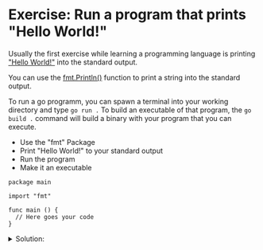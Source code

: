 # Exercise: Run a program that prints "Hello World!"

Usually the first exercise while learning a programming language is printing ["Hello World!"](https://en.wikipedia.org/wiki/%22Hello,_World!%22_program) into the standard output.

You can use the [fmt.Println()](https://pkg.go.dev/fmt#Println) function to print a string into the standard output.

To run a go programm, you can spawn a terminal into your working directory and type `go run .`
To build an executable of that program, the `go build .` command will build a binary with your program that you can execute.

- Use the "fmt" Package
- Print "Hello World!" to your standard output
- Run the program
- Make it an executable

```golang
package main

import "fmt"

func main () {
  // Here goes your code
}
```

<details>
<summary> Solution: </summary>

```golang
package main

import "fmt"

func main () {
	fmt.Println("Hello World!")
}

// To run the program:
// - go run solution.go

// To build an executable file
// - go build solution.go
```

</details>
